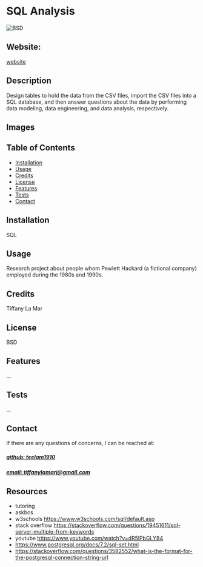 # SQL Analysis
![BSD](https://img.shields.io/badge/License-BSD-blue)

## Website: 
[website](...)

## Description
Design tables to hold the data from the CSV files, import the CSV files into a SQL database, and then answer questions about the data by performing data modeling, data engineering, and data analysis, respectively.

## Images

## Table of Contents
- [Installation](#installation)
- [Usage](#usage)
- [Credits](#credits)
- [License](#license)
- [Features](#features)
- [Tests](#tests)
- [Contact](#contact)

## Installation
SQL

## Usage
Research project about people whom Pewlett Hackard (a fictional company) employed during the 1980s and 1990s.

## Credits
Tiffany La Mar

## License
BSD

## Features
...

## Tests
...

## Contact
If there are any questions of concerns, I can be reached at:
##### [github: teelam1910](https://github.com/teelam1910)
##### [email: tiffanylamarj@gmail.com](mailto:tiffanylamarj@gmail.com)



## Resources
- tutoring
- askbcs
- w3schools https://www.w3schools.com/sql/default.asp
- stack overflow https://stackoverflow.com/questions/19451611/sql-server-multiple-from-keywords
- youtube https://www.youtube.com/watch?v=dR5lPbGLY84
- https://www.postgresql.org/docs/7.2/sql-set.html
- https://stackoverflow.com/questions/3582552/what-is-the-format-for-the-postgresql-connection-string-url
